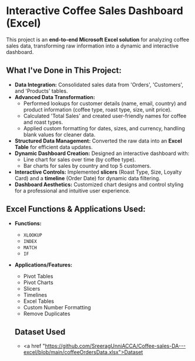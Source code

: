 # Interactive Coffee Sales Dashboard (Excel)

This project is an **end-to-end Microsoft Excel solution** for analyzing coffee sales data, transforming raw information into a dynamic and interactive dashboard.

## What I've Done in This Project:

* **Data Integration:** Consolidated sales data from 'Orders', 'Customers', and 'Products' tables.
* **Advanced Data Transformation:**
    * Performed lookups for customer details (name, email, country) and product information (coffee type, roast type, size, unit price).
    * Calculated 'Total Sales' and created user-friendly names for coffee and roast types.
    * Applied custom formatting for dates, sizes, and currency, handling blank values for cleaner data.
* **Structured Data Management:** Converted the raw data into an **Excel Table** for efficient data updates.
* **Dynamic Dashboard Creation:** Designed an interactive dashboard with:
    * Line chart for sales over time (by coffee type).
    * Bar charts for sales by country and top 5 customers.
* **Interactive Controls:** Implemented **slicers** (Roast Type, Size, Loyalty Card) and a **timeline** (Order Date) for dynamic data filtering.
* **Dashboard Aesthetics:** Customized chart designs and control styling for a professional and intuitive user experience.

## Excel Functions & Applications Used:

* **Functions:**
    * `XLOOKUP`
    * `INDEX`
    * `MATCH`
    * `IF`
* **Applications/Features:**
    * Pivot Tables
    * Pivot Charts
    * Slicers
    * Timelines
    * Excel Tables
    * Custom Number Formatting
    * Remove Duplicates
 
  ## Dataset Used
  - <a href "https://github.com/SreeragUnniACCA/Coffee-sales-DA---excel/blob/main/coffeeOrdersData.xlsx">Dataset</a>
